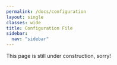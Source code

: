 ```yaml
---
permalink: /docs/configuration
layout: single
classes: wide
title: Configuration File
sidebar:
  nav: "sidebar"
---
```


This page is still under construction, sorry!